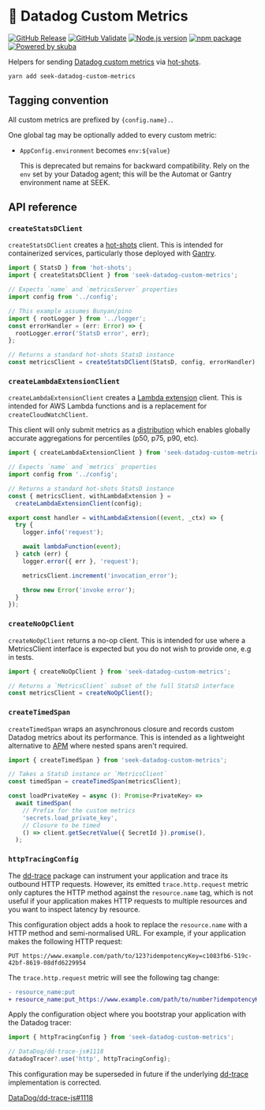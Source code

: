 # 🐶 Datadog Custom Metrics

[![GitHub Release](https://github.com/seek-oss/datadog-custom-metrics/workflows/Release/badge.svg?branch=master)](https://github.com/seek-oss/datadog-custom-metrics/actions?query=workflow%3ARelease)
[![GitHub Validate](https://github.com/seek-oss/datadog-custom-metrics/workflows/Validate/badge.svg?branch=master)](https://github.com/seek-oss/datadog-custom-metrics/actions?query=workflow%3AValidate)
[![Node.js version](https://img.shields.io/badge/node-%3E%3D%2010-brightgreen)](https://nodejs.org/en/)
[![npm package](https://img.shields.io/npm/v/seek-datadog-custom-metrics)](https://www.npmjs.com/package/seek-datadog-custom-metrics)
[![Powered by skuba](https://img.shields.io/badge/🤿%20skuba-powered-009DC4)](https://github.com/seek-oss/skuba)

Helpers for sending [Datadog custom metrics](https://docs.datadoghq.com/developers/metrics/custom_metrics/) via [hot-shots](https://github.com/brightcove/hot-shots).

```shell
yarn add seek-datadog-custom-metrics
```

## Tagging convention

All custom metrics are prefixed by `{config.name}.`.

One global tag may be optionally added to every custom metric:

- `AppConfig.environment` becomes `env:${value}`

  This is deprecated but remains for backward compatibility.
  Rely on the `env` set by your Datadog agent;
  this will be the Automat or Gantry environment name at SEEK.

## API reference

### `createStatsDClient`

`createStatsDClient` creates a [hot-shots](https://github.com/brightcove/hot-shots) client.
This is intended for containerized services, particularly those deployed with [Gantry](https://github.com/SEEK-Jobs/gantry).

```typescript
import { StatsD } from 'hot-shots';
import { createStatsDClient } from 'seek-datadog-custom-metrics';

// Expects `name` and `metricsServer` properties
import config from '../config';

// This example assumes Bunyan/pino
import { rootLogger } from '../logger';
const errorHandler = (err: Error) => {
  rootLogger.error('StatsD error', err);
};

// Returns a standard hot-shots StatsD instance
const metricsClient = createStatsDClient(StatsD, config, errorHandler);
```

### `createLambdaExtensionClient`

`createLambdaExtensionClient` creates a [Lambda extension](https://docs.datadoghq.com/serverless/libraries_integrations/extension/) client.
This is intended for AWS Lambda functions and is a replacement for `createCloudWatchClient`.

This client will only submit metrics as a [distribution](https://docs.datadoghq.com/metrics/distributions/) which enables globally accurate aggregations for percentiles (p50, p75, p90, etc).

```typescript
import { createLambdaExtensionClient } from 'seek-datadog-custom-metrics';

// Expects `name` and `metrics` properties
import config from '../config';

// Returns a standard hot-shots StatsD instance
const { metricsClient, withLambdaExtension } =
  createLambdaExtensionClient(config);

export const handler = withLambdaExtension((event, _ctx) => {
  try {
    logger.info('request');

    await lambdaFunction(event);
  } catch (err) {
    logger.error({ err }, 'request');

    metricsClient.increment('invocation_error');

    throw new Error('invoke error');
  }
});
```

### `createNoOpClient`

`createNoOpClient` returns a no-op client.
This is intended for use where a MetricsClient interface is expected but you do not wish to provide one, e.g in tests.

```typescript
import { createNoOpClient } from 'seek-datadog-custom-metrics';

// Returns a `MetricsClient` subset of the full StatsD interface
const metricsClient = createNoOpClient();
```

### `createTimedSpan`

`createTimedSpan` wraps an asynchronous closure and records custom Datadog metrics about its performance.
This is intended as a lightweight alternative to [APM](https://www.datadoghq.com/apm/) where nested spans aren't required.

```typescript
import { createTimedSpan } from 'seek-datadog-custom-metrics';

// Takes a StatsD instance or `MetricsClient`
const timedSpan = createTimedSpan(metricsClient);

const loadPrivateKey = async (): Promise<PrivateKey> =>
  await timedSpan(
    // Prefix for the custom metrics
    'secrets.load_private_key',
    // Closure to be timed
    () => client.getSecretValue({ SecretId }).promise(),
  );
```

### `httpTracingConfig`

The [dd-trace] package can instrument your application and trace its outbound HTTP requests.
However, its emitted `trace.http.request` metric only captures the HTTP method against the `resource.name` tag,
which is not useful if your application makes HTTP requests to multiple resources and you want to inspect latency by resource.

This configuration object adds a hook to replace the `resource.name` with a HTTP method and semi-normalised URL.
For example, if your application makes the following HTTP request:

```http
PUT https://www.example.com/path/to/123?idempotencyKey=c1083fb6-519c-42bf-8619-08dfd6229954
```

The `trace.http.request` metric will see the following tag change:

```diff
- resource_name:put
+ resource_name:put_https://www.example.com/path/to/number?idempotencyKey=uuid
```

Apply the configuration object where you bootstrap your application with the Datadog tracer:

```typescript
import { httpTracingConfig } from 'seek-datadog-custom-metrics';

// DataDog/dd-trace-js#1118
datadogTracer?.use('http', httpTracingConfig);
```

This configuration may be superseded in future if the underlying [dd-trace] implementation is corrected.

[DataDog/dd-trace-js#1118](https://github.com/DataDog/dd-trace-js/issues/1118)

[dd-trace]: https://github.com/DataDog/dd-trace-js

